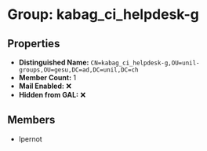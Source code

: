 # Group: kabag_ci_helpdesk-g

## Properties

- **Distinguished Name:** `CN=kabag_ci_helpdesk-g,OU=unil-groups,OU=gesu,DC=ad,DC=unil,DC=ch`
- **Member Count:** 1
- **Mail Enabled:** ❌
- **Hidden from GAL:** ❌

## Members

- lpernot
